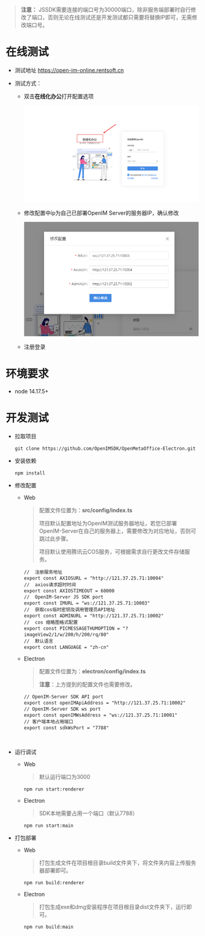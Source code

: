 > **注意：** JSSDK需要连接的端口号为30000端口，除非服务端部署时自行修改了端口，否则无论在线测试还是开发测试都只需要将替换IP即可，无需修改端口号。
# 在线测试

- 测试地址 https://open-im-online.rentsoft.cn

- 测试方式：

  - 双击**在线化办公**打开配置选项

    ![web](../images/web_demo_01.png)

  - 修改配置中ip为自己已部署OpenIM Server的服务器IP，确认修改

    ![web](../images/web_demo_02.png)

  - 注册登录


# 环境要求

- node 14.17.5+

# 开发测试

- 拉取项目

  ```
  git clone https://github.com/OpenIMSDK/OpenMetaOffice-Electron.git
  ```

- 安装依赖

  ```
  npm install
  ```

- 修改配置

  - Web

    > 配置文件位置为：**src/config/index.ts**
    >
    > 项目默认配置地址为OpenIM测试服务器地址，若您已部署OpenIM-Server在自己的服务器上，需要修改为对应地址，否则可跳过此步骤。
    >
    > 项目默认使用腾讯云COS服务，可根据需求自行更改文件存储服务。

        //	注册服务地址
        export const AXIOSURL = "http://121.37.25.71:10004"
        //	axios请求超时时间
        export const AXIOSTIMEOUT = 60000
        //	OpenIM-Server JS SDK port
        export const IMURL = "ws://121.37.25.71:10003"
        //	获取cos临时密钥及调用管理员API地址
        export const ADMINURL = "http://121.37.25.71:10002"
        //	cos 缩略图格式配置
        export const PICMESSAGETHUMOPTION = "?imageView2/1/w/200/h/200/rq/80"
        //	默认语言
        export const LANGUAGE = "zh-cn"

  - Electron

    > 配置文件位置为：**electron/config/index.ts**
    >
    > **注意**：上方提到的配置文件也需要修改。

        // OpenIM-Server SDK API port
        export const openIMApiAddress = "http://121.37.25.71:10002"
        // OpenIM-Server SDK ws port
        export const openIMWsAddress = "ws://121.37.25.71:10001"
        // 客户端本地占用端口
        export const sdkWsPort = "7788"

     

    ​

- 运行调试

  - Web

     > 默认运行端口为3000

      ```
      npm run start:renderer
      ```

  - Electron

     > SDK本地需要占用一个端口（默认7788）

      ```
      npm run start:main
      ```


- 打包部署

  - Web

    > 打包生成文件在项目根目录build文件夹下，将文件夹内容上传服务器部署即可。

    ```
    npm run build:renderer
    ```
  - Electron

    > 打包生成exe和dmg安装程序在项目根目录dist文件夹下，运行即可。

    ```
    npm run build:main
    ```

